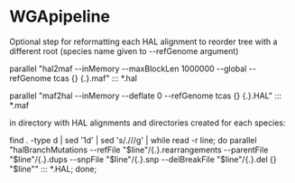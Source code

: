 # WGApipeline

Optional step for reformatting each HAL alignment to reorder tree with a different root (species name given to --refGenome argument)

parallel "hal2maf --inMemory --maxBlockLen 1000000 --global --refGenome tcas {} {.}.maf" ::: *.hal

parallel "maf2hal --inMemory --deflate 0 --refGenome tcas {} {.}.HAL" ::: *.maf

in directory with HAL alignments and directories created for each species:

find . -type d | sed '1d' | sed 's/\.\///g' | while read -r line; do parallel "halBranchMutations --refFile "$line"/{.}.rearrangements --parentFile "$line"/{.}.dups --snpFile "$line"/{.}.snp --delBreakFile "$line"/{.}.del {} "$line"" ::: *.HAL; done;

